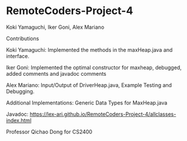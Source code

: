 # RemoteCoders-Project-4

Koki Yamaguchi, Iker Goni, Alex Mariano

Contributions

Koki Yamaguchi: Implemented the methods in the maxHeap.java and interface.

Iker Goni: Implemented the optimal constructor for maxheap, debugged, added comments and javadoc comments

Alex Mariano: Input/Output of DriverHeap.java, Example Testing and Debugging.

Additional Implementations: Generic Data Types for MaxHeap.java

Javadoc: https://lex-ari.github.io/RemoteCoders-Project-4/allclasses-index.html

Professor Qichao Dong for CS2400
